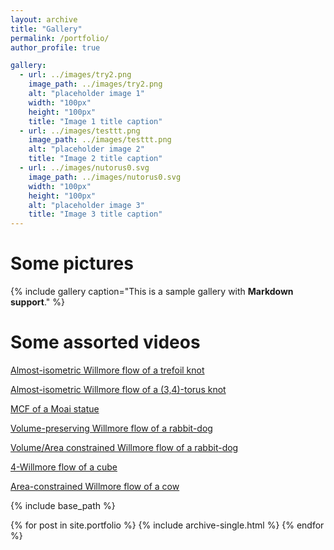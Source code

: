```yaml
---
layout: archive
title: "Gallery"
permalink: /portfolio/
author_profile: true

gallery:
  - url: ../images/try2.png
    image_path: ../images/try2.png
    alt: "placeholder image 1"
    width: "100px"
    height: "100px"
    title: "Image 1 title caption"
  - url: ../images/testtt.png
    image_path: ../images/testtt.png
    alt: "placeholder image 2"
    title: "Image 2 title caption"
  - url: ../images/nutorus0.svg
    image_path: ../images/nutorus0.svg
    width: "100px"
    height: "100px"
    alt: "placeholder image 3"
    title: "Image 3 title caption"
---
```

Some pictures
======
{% include gallery caption="This is a sample gallery with **Markdown support**." %}

Some assorted videos
======
[Almost-isometric Willmore flow of a trefoil knot](../videos/knotT.mp4)

[Almost-isometric Willmore flow of a (3,4)-torus knot](../videos/superknotT.mp4)

[MCF of a Moai statue](../videos/MCF_statue.mp4)

[Volume-preserving Willmore flow of a rabbit-dog](../videos/dogtoballV.mp4)

[Volume/Area constrained Willmore flow of a rabbit-dog](../videos/dogtodisk.mp4)

[4-Willmore flow of a cube](../videos/slowgrow.mp4)

[Area-constrained Willmore flow of a cow](../videos/areaprescow.mp4)


{% include base_path %}

{% for post in site.portfolio %}
  {% include archive-single.html %}
{% endfor %}
